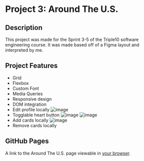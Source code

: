 # Project 3: Around The U.S.

## Description

This project was made for the Sprint 3-5 of the Triple10 software engineering course. It was made based off of a Figma layout and interpreted by me.

## Project Features

- Grid
- Flexbox
- Custom Font
- Media Queries
- Responsive design
- DOM integration
- Edit profile locally
  ![image](https://cdn.discordapp.com/attachments/1269642359277228053/1304174097818714213/image.png?ex=672e6e47&is=672d1cc7&hm=e2728feaf1ff6d2b1f7fb73b71f0f04f8f93783ac2cb70c950ccbba28ff1398c&)
- Togglable heart button
  ![image](https://cdn.discordapp.com/attachments/1269642359277228053/1304174954316562512/image.png?ex=672e6f13&is=672d1d93&hm=9e1c9612bd6deecf427c44f375f3b294a9bac54f66092be2b1b2ac8e772ea17d&)
  ![image](https://cdn.discordapp.com/attachments/1269642359277228053/1304174954589454438/image.png?ex=672e6f13&is=672d1d93&hm=4ad1e33a3fc00ed479312de7a8559ac5f04cc9a4536322afafabb04fd5fabbc7&)
- Add cards locally
  ![image](https://cdn.discordapp.com/attachments/1269642359277228053/1304175481519870043/image.png?ex=672e6f91&is=672d1e11&hm=3012b7c06cecae6b531b631de715f89b4a3ef78eac1fd36d56589600ea51ff16&)
- Remove cards locally

## GitHub Pages

A link to the Around The U.S. page viewable in [your browser](https://ellisblanton.github.io/se_project_aroundtheus/).
